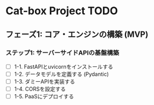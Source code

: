 # Cat-box Project TODO

## フェーズ1: コア・エンジンの構築 (MVP)

### ステップ1: サーバーサイドAPIの基盤構築
- [ ] 1-1. FastAPIとuvicornをインストールする
- [ ] 1-2. データモデルを定義する (Pydantic)
- [ ] 1-3. ダミーAPIを実装する
- [ ] 1-4. CORSを設定する
- [ ] 1-5. PaaSにデプロイする